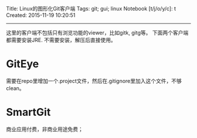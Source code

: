 Title: Linux的图形化Git客户端
Tags: git; gui; linux
Notebook [t/j/o/y/c]: t
Created: 2015-11-19 10:20:51

------

这里的客户端不包括只有浏览功能的viewer，比如gitk, gitg等。
下面两个客户端都需要安装JRE. 不需要安装，解压后直接使用。

# GitEye

需要在repo里增加一个.project文件，然后在.gitignore里加入这个文件，不够clean。

# SmartGit

商业应用付费，非商业用途免费；
